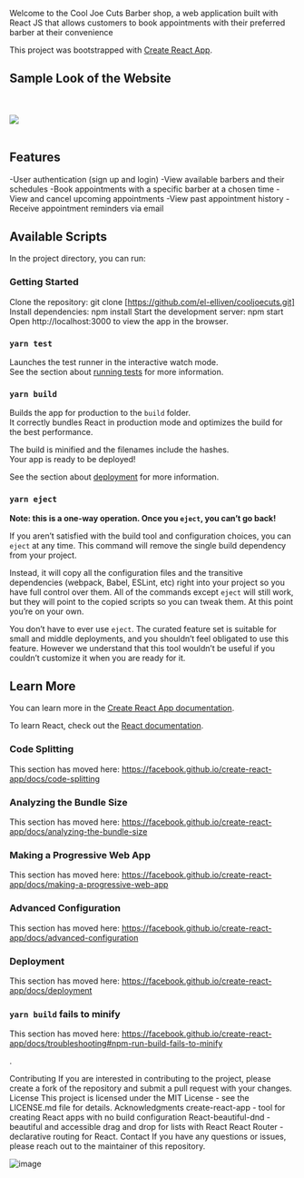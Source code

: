 Welcome to the Cool Joe Cuts Barber shop, a web application built with React JS that allows customers to book appointments with their preferred barber at their convenience

This project was bootstrapped with [Create React App](https://github.com/facebook/create-react-app).

## Sample Look of the Website

</br>
</br>
<img src="#">
</br>
</br>

## Features
-User authentication (sign up and login)
-View available barbers and their schedules
-Book appointments with a specific barber at a chosen time
-View and cancel upcoming appointments
-View past appointment history
-Receive appointment reminders via email
## Available Scripts

In the project directory, you can run:

### Getting Started
Clone the repository: 
git clone [https://github.com/el-elliven/cooljoecuts.git]
Install dependencies: npm install
Start the development server: npm start
Open http://localhost:3000 to view the app in the browser.

### `yarn test`

Launches the test runner in the interactive watch mode.<br />
See the section about [running tests](https://facebook.github.io/create-react-app/docs/running-tests) for more information.

### `yarn build`

Builds the app for production to the `build` folder.<br />
It correctly bundles React in production mode and optimizes the build for the best performance.

The build is minified and the filenames include the hashes.<br />
Your app is ready to be deployed!

See the section about [deployment](https://facebook.github.io/create-react-app/docs/deployment) for more information.

### `yarn eject`

**Note: this is a one-way operation. Once you `eject`, you can’t go back!**

If you aren’t satisfied with the build tool and configuration choices, you can `eject` at any time. This command will remove the single build dependency from your project.

Instead, it will copy all the configuration files and the transitive dependencies (webpack, Babel, ESLint, etc) right into your project so you have full control over them. All of the commands except `eject` will still work, but they will point to the copied scripts so you can tweak them. At this point you’re on your own.

You don’t have to ever use `eject`. The curated feature set is suitable for small and middle deployments, and you shouldn’t feel obligated to use this feature. However we understand that this tool wouldn’t be useful if you couldn’t customize it when you are ready for it.

## Learn More

You can learn more in the [Create React App documentation](https://facebook.github.io/create-react-app/docs/getting-started).

To learn React, check out the [React documentation](https://reactjs.org/).

### Code Splitting

This section has moved here: https://facebook.github.io/create-react-app/docs/code-splitting

### Analyzing the Bundle Size

This section has moved here: https://facebook.github.io/create-react-app/docs/analyzing-the-bundle-size

### Making a Progressive Web App

This section has moved here: https://facebook.github.io/create-react-app/docs/making-a-progressive-web-app

### Advanced Configuration

This section has moved here: https://facebook.github.io/create-react-app/docs/advanced-configuration

### Deployment

This section has moved here: https://facebook.github.io/create-react-app/docs/deployment

### `yarn build` fails to minify

This section has moved here: https://facebook.github.io/create-react-app/docs/troubleshooting#npm-run-build-fails-to-minify


.




Contributing
If you are interested in contributing to the project, please create a fork of the repository and submit a pull request with your changes.
License
This project is licensed under the MIT License - see the LICENSE.md file for details.
Acknowledgments
create-react-app - tool for creating React apps with no build configuration
React-beautiful-dnd - beautiful and accessible drag and drop for lists with React
React Router - declarative routing for React.
Contact
If you have any questions or issues, please reach out to the maintainer of this repository.

![image](https://user-images.githubusercontent.com/86650329/213140217-6e44c215-9cdd-4d47-aee0-a694232efccc.png)


